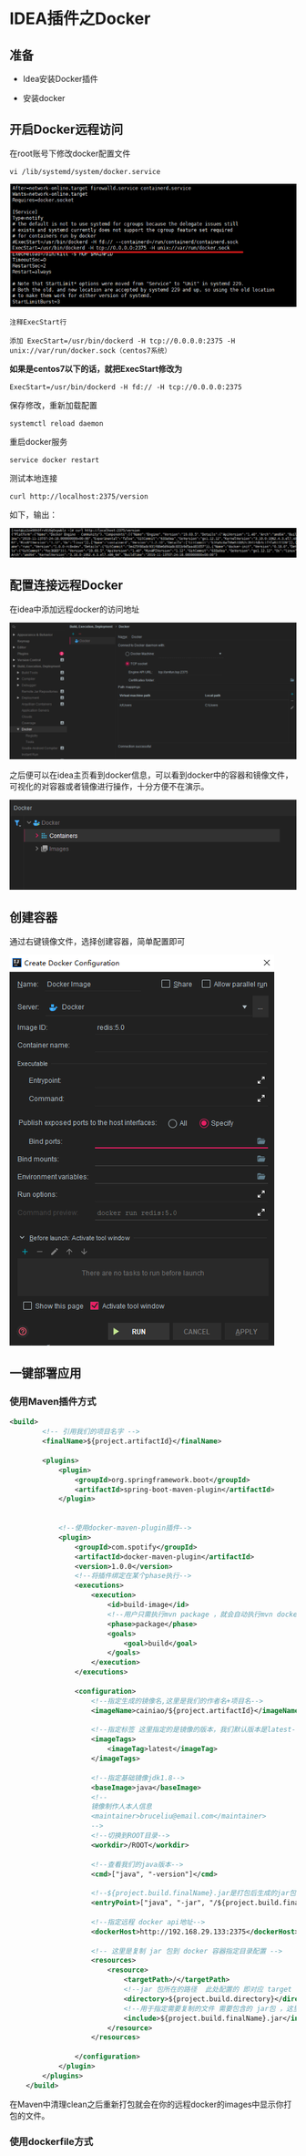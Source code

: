 # IDEA插件之Docker

## 准备

* Idea安装Docker插件

* 安装docker

## 开启Docker远程访问

在root账号下修改docker配置文件

``` shell
vi /lib/systemd/system/docker.service

```

![image-20201010173127061](image/IDEA的dockers插件使用/image-20201010173127061.png)

``` shell 
注释ExecStart行

添加 ExecStart=/usr/bin/dockerd -H tcp://0.0.0.0:2375 -H unix://var/run/docker.sock（centos7系统）
```

**如果是centos7以下的话，就把ExecStart修改为**

``` shell
ExecStart=/usr/bin/dockerd -H fd:// -H tcp://0.0.0.0:2375
```

保存修改，重新加载配置

``` shell
systemctl reload daemon
```

重启docker服务

``` shell
service docker restart
```

测试本地连接

``` shell
curl http://localhost:2375/version
```

如下，输出：

![image-20201010173940191](image/IDEA的dockers插件使用/image-20201010173940191.png)

## 配置连接远程Docker

在idea中添加远程docker的访问地址

![image-20201010174329915](image/IDEA的dockers插件使用/image-20201010174329915.png)

之后便可以在idea主页看到docker信息，可以看到docker中的容器和镜像文件，可视化的对容器或者镜像进行操作，十分方便不在演示。

![image-20201010174516378](image/IDEA的dockers插件使用/image-20201010174516378.png)

## 创建容器

通过右键镜像文件，选择创建容器，简单配置即可

![image-20201010175152155](image/IDEA的dockers插件使用/image-20201010175152155.png)

## 一键部署应用

### 使用Maven插件方式

``` xml
<build>
        <!-- 引用我们的项目名字 -->
        <finalName>${project.artifactId}</finalName>

        <plugins>
            <plugin>
                <groupId>org.springframework.boot</groupId>
                <artifactId>spring-boot-maven-plugin</artifactId>
            </plugin>


            <!--使用docker-maven-plugin插件-->
            <plugin>
                <groupId>com.spotify</groupId>
                <artifactId>docker-maven-plugin</artifactId>
                <version>1.0.0</version>
                <!--将插件绑定在某个phase执行-->
                <executions>
                    <execution>
                        <id>build-image</id>
                        <!--用户只需执行mvn package ，就会自动执行mvn docker:build-->
                        <phase>package</phase>
                        <goals>
                            <goal>build</goal>
                        </goals>
                    </execution>
                </executions>

                <configuration>
                    <!--指定生成的镜像名,这里是我们的作者名+项目名-->
                    <imageName>cainiao/${project.artifactId}</imageName>

                    <!--指定标签 这里指定的是镜像的版本，我们默认版本是latest-->
                    <imageTags>
                        <imageTag>latest</imageTag>
                    </imageTags>

                    <!--指定基础镜像jdk1.8-->
                    <baseImage>java</baseImage>
                    <!--
                    镜像制作人本人信息
                    <maintainer>bruceliu@email.com</maintainer>
                    -->
                    <!--切换到ROOT目录-->
                    <workdir>/ROOT</workdir>

                    <!--查看我们的java版本-->
                    <cmd>["java", "-version"]</cmd>

                    <!--${project.build.finalName}.jar是打包后生成的jar包的名字-->
                    <entryPoint>["java", "-jar", "/${project.build.finalName}.jar"]</entryPoint>

                    <!--指定远程 docker api地址-->
                    <dockerHost>http://192.168.29.133:2375</dockerHost>

                    <!-- 这里是复制 jar 包到 docker 容器指定目录配置 -->
                    <resources>
                        <resource>
                            <targetPath>/</targetPath>
                            <!--jar 包所在的路径  此处配置的 即对应 target 目录-->
                            <directory>${project.build.directory}</directory>
                            <!--用于指定需要复制的文件 需要包含的 jar包 ，这里对应的是 Dockerfile中添加的文件名　-->
                            <include>${project.build.finalName}.jar</include>
                        </resource>
                    </resources>

                </configuration>
            </plugin>
        </plugins>
    </build>
```

在Maven中清理clean之后重新打包就会在你的远程docker的images中显示你打包的文件。

### 使用dockerfile方式